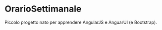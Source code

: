 OrarioSettimanale
=================

Piccolo progetto nato per apprendere AngularJS e AnguarUI (e Bootstrap).
